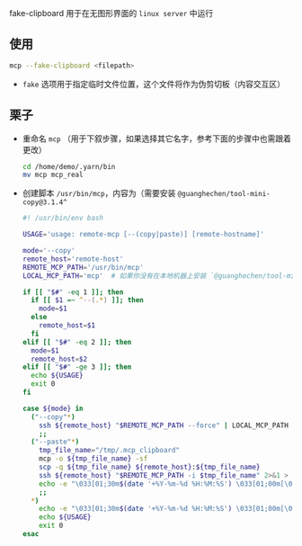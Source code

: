 fake-clipboard 用于在无图形界面的 `linux server` 中运行

## 使用

```bash
mcp --fake-clipboard <filepath>
```

* `fake` 选项用于指定临时文件位置，这个文件将作为伪剪切板（内容交互区）

## 栗子

* 重命名 `mcp` （用于下叙步骤，如果选择其它名字，参考下面的步骤中也需跟着更改）
  ```bash
  cd /home/demo/.yarn/bin
  mv mcp mcp_real
  ```

* 创建脚本 `/usr/bin/mcp`，内容为（需要安装 `@guanghechen/tool-mini-copy@3.1.4^`

  ```bash
  #! /usr/bin/env bash

  USAGE='usage: remote-mcp [--(copy|paste)] [remote-hostname]'

  mode='--copy'
  remote_host='remote-host'
  REMOTE_MCP_PATH='/usr/bin/mcp'
  LOCAL_MCP_PATH='mcp'  # 如果你没有在本地机器上安装 `@guanghechen/tool-mini-copy`，需要改变这个值，可以使用本地系统剪切板的命令位置来代替

  if [[ "$#" -eq 1 ]]; then
    if [[ $1 =~ ^--(.*) ]]; then
      mode=$1
    else
      remote_host=$1
    fi
  elif [[ "$#" -eq 2 ]]; then
    mode=$1
    remote_host=$2
  elif [[ "$#" -ge 3 ]]; then
    echo ${USAGE}
    exit 0
  fi

  case ${mode} in
    ("--copy"*)
      ssh ${remote_host} "$REMOTE_MCP_PATH --force" | LOCAL_MCP_PATH
      ;;
    ("--paste"*)
      tmp_file_name="/tmp/.mcp_clipboard"
      mcp -o ${tmp_file_name} -sf
      scp -q ${tmp_file_name} ${remote_host}:${tmp_file_name}
      ssh ${remote_host} "$REMOTE_MCP_PATH -i $tmp_file_name" 2>&1 > /dev/null
      echo -e "\033[01;30m$(date '+%Y-%m-%d %H:%M:%S') \033[01;00m[\033[01;32minfo  \033[01;30mmcp\033[01;00m]: \033[01;32mpasted to $remote_host."
      ;;
    *)
      echo -e "\033[01;30m$(date '+%Y-%m-%d %H:%M:%S') \033[01;00m[\033[01;31merror \033[01;30mmcp\033[01;00m]: \033[01;31mmode($mode) remote_host($remote_host)"
      echo ${USAGE}
      exit 0
  esac
  ```
